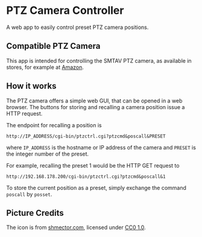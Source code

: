 # PTZ Camera Controller

A web app to easily control preset PTZ camera positions.

## Compatible PTZ Camera

This app is intended for controlling the SMTAV PTZ camera, as available in stores, for example at [Amazon](https://www.amazon.de/dp/B085L8PJ9N).

## How it works

The PTZ camera offers a simple web GUI, that can be opened in a web browser. 
The buttons for storing and recalling a camera position issue a HTTP request.

The endpoint for recalling a position is
```
http://IP_ADDRESS/cgi-bin/ptzctrl.cgi?ptzcmd&poscall&PRESET
```
where `IP_ADDRESS` is the hostname or IP address of the camera and `PRESET` is the integer number of the preset.

For example, recalling the preset 1 would be the HTTP GET request to
```
http://192.168.178.200/cgi-bin/ptzctrl.cgi?ptzcmd&poscall&1
```

To store the current position as a preset, simply exchange the command `poscall` by `posset`.

## Picture Credits

The icon is from [shmector.com](https://shmector.com/free-vector/web/camera_icon/6-0-1221), licensed under [CC0 1.0](https://creativecommons.org/publicdomain/zero/1.0/).

